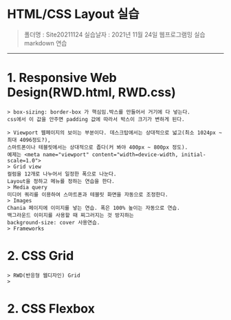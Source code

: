 # HTML/CSS Layout 실습
> 폴더명 : Site20211124
> 실습날자 : 2021년 11월 24일 웹프로그램밍 실습 markdown 연습
---  
# 1. Responsive Web Design(RWD.html, RWD.css)
    > box-sizing: border-box 가 핵심임.박스를 만들어서 거기에 다 넣는다.  
    css에서 이 값을 안주면 padding 값에 따라서 박스이 크기가 변하게 된다.

    > Viewport 웹페이지의 보이는 부분이다. 데스크탑에서는 상대적으로 넓고(최소 1024px ~ 최대 4096정도?),   
    스마트폰이나 테블릿에서는 상대적으로 좁다(커 봐야 400px ~ 800px 정도).  
    예제는 <meta name="viewport" content="width=device-width, initial-scale=1.0">  
    > Grid view 
    컬럼을 12개로 나누어서 일정한 폭으로 나눈다.
    Layout을 정하고 메뉴를 정하는 연습을 한다.
    > Media query
    미디어 쿼리를 이용하여 스마트폰과 테블릿 화면을 자동으로 조정한다.
    > Images
    Chania 페이지에 이미지를 넣는 연습. 폭은 100% 높이는 자동으로 연습.  
    백그라운드 이미지를 사용할 때 찌그러지는 것 방지하는  
    background-size: cover 사용연습.
    > Frameworks

# 2. CSS Grid
    > RWD(반응형 웹디자인) Grid
    >
# 2. CSS Flexbox

